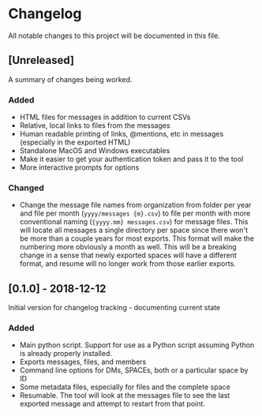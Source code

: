 # Changelog
All notable changes to this project will be documented in this file.

## [Unreleased]

A summary of changes being worked.

### Added
- HTML files for messages in addition to current CSVs
- Relative, local links to files from the messages
- Human readable printing of links, @mentions, etc in messages (especially in the exported HTML)
- Standalone MacOS and Windows executables
- Make it easier to get your authentication token and pass it to the tool
- More interactive prompts for options

### Changed
- Change the message file names from organization from folder per year and file per month (`yyyy/messages {m}.csv`) to file per month with more conventional naming (`{yyyy.mm} messages.csv`) for message files. This will locate all messages a single directory per space since there won't be more than a couple years for most exports. This format will make the numbering more obviously a month as well. This will be a breaking change in a sense that newly exported spaces will have a different format, and resume will no longer work from those earlier exports.

## [0.1.0] - 2018-12-12
Initial version for changelog tracking - documenting current state

### Added
- Main python script. Support for use as a Python script assuming Python is already properly installed.
- Exports messages, files, and members
- Command line options for DMs, SPACEs, both or a particular space by ID
- Some metadata files, especially for files and the complete space
- Resumable. The tool will look at the messages file to see the last exported message and attempt to restart from that point.
